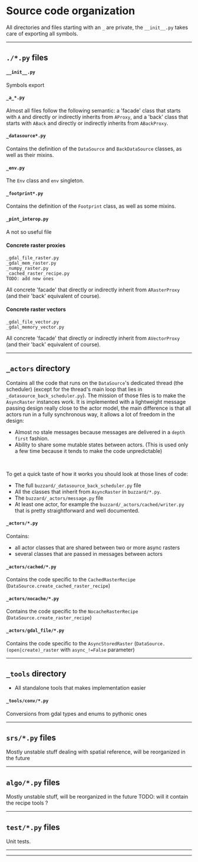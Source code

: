 # Source code organization
All directories and files starting with an `_` are private, the `__init__.py` takes care of exporting all symbols.

---

## `./*.py` files
#### `__init__.py`
Symbols export

#### `_a_*.py`
Almost all files follow the following semantic: a 'facade' class that starts with `A` and directly or indirectly inherits from `AProxy`, and a 'back' class that starts with `ABack` and directly or indirectly inherits from `ABackProxy`.

#### `_datasource*.py`
Contains the definition of the `DataSource` and `BackDataSource` classes, as well as their mixins.

#### `_env.py`
The `Env` class and `env` singleton.

#### `_footprint*.py`
Contains the definition of the `Footprint` class, as well as some mixins.

#### `_pint_interop.py`
A not so useful file

#### Concrete raster proxies
```
_gdal_file_raster.py
_gdal_mem_raster.py
_numpy_raster.py
_cached_raster_recipe.py
TODO: add new ones
```
All concrete 'facade' that directly or indirectly inherit from `ARasterProxy` (and their 'back' equivalent of course).

#### Concrete raster vectors
```
_gdal_file_vector.py
_gdal_memory_vector.py
```
All concrete 'facade' that directly or indirectly inherit from `AVectorProxy` (and their 'back' equivalent of course).

---

## `_actors` directory
Contains all the code that runs on the `DataSource`'s dedicated thread (the scheduler) (except for the thread's main loop that lies in `_datasource_back_scheduler.py`). The mission of those files is to make the `AsyncRaster` instances work. It is implemented with a lightweight message passing design really close to the actor model, the main difference is that all actors run in a fully synchronous way, it allows a lot of freedom in the design:
- Almost no stale messages because messages are delivered in a `depth first` fashion.
- Ability to share some mutable states between actors. (This is used only a few time because it tends to make the code unpredictable)
<br/>

To get a quick taste of how it works you should look at those lines of code:
- The full `buzzard/_datasource_back_scheduler.py` file
- All the classes that inherit from `AsyncRaster` in `buzzard/*.py`.
- The `buzzard/_actors/message.py` file
- At least one actor, for example the `buzzard/_actors/cached/writer.py` that is pretty straightforward and well documented.

#### `_actors/*.py`
Contains:
- all actor classes that are shared between two or more async rasters
- several classes that are passed in messages between actors

#### `_actors/cached/*.py`
Contains the code specific to the `CachedRasterRecipe` (`DataSource.create_cached_raster_recipe`)

#### `_actors/nocache/*.py`
Contains the code specific to the `NocacheRasterRecipe` (`DataSource.create_raster_recipe`)

#### `_actors/gdal_file/*.py`
Contains the code specific to the `AsyncStoredRaster` (`DataSource.(open|create)_raster` with `async_!=False` parameter)

---

## `_tools` directory
- All standalone tools that makes implementation easier

#### `_tools/conv/*.py`
Conversions from gdal types and enums to pythonic ones

---

## `srs/*.py` files
Mostly unstable stuff dealing with spatial reference, will be reorganized in the future

---

## `algo/*.py` files
Mostly unstable stuff, will be reorganized in the future
TODO: will it contain the recipe tools ?

---

## `test/*.py` files
Unit tests.

---
---
